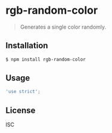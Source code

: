# rgb-random-color

> Generates a single color randomly.

## Installation

```sh
$ npm install rgb-random-color
```

## Usage

```javascript
'use strict';

```

## License

ISC